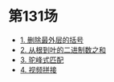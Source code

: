 # 第131场

* [1. 删除最外层的括号](../1021删除最外层的括号.md)
* [2. 从根到叶的二进制数之和](../1022从根到叶的二进制数之和.md)
* [3. 驼峰式匹配](../1023驼峰式匹配.md)
* [4. 视频拼接](../1024视频拼接.md)
